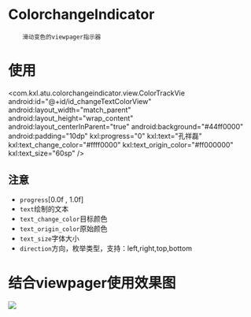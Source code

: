ColorchangeIndicator
===
        滑动变色的viewpager指示器

使用
===
<com.kxl.atu.colorchangeindicator.view.ColorTrackVie
android:id="@+id/id_changeTextColorView"
android:layout_width="match_parent"
android:layout_height="wrap_content"
android:layout_centerInParent="true"
android:background="#44ff0000"
android:padding="10dp"
kxl:progress="0"
kxl:text="孔祥磊"
kxl:text_change_color="#ffff0000"
kxl:text_origin_color="#ff000000"
kxl:text_size="60sp" />


## 注意
* `progress`[0.0f , 1.0f]</br>
* `text`绘制的文本</br>
* `text_change_color`目标颜色</br>
* `text_origin_color`原始颜色</br>
* `text_size`字体大小</br>
* `direction`方向，枚举类型，支持：left,right,top,bottom</br>

结合viewpager使用效果图
====
![](https://raw.githubusercontent.com/hongyangAndroid/ColorTrackView/master/sample_ColorTrackeView/changecolortvdemo.gif)
        
